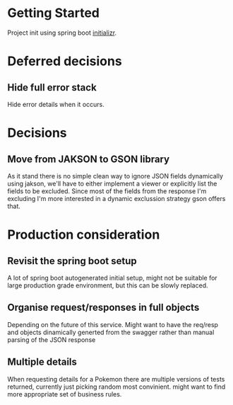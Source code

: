 # Getting Started

Project init using spring boot [initializr](https://start.spring.io/).

# Deferred decisions
 ## Hide full error stack
Hide error details when it occurs. 

# Decisions
 ## Move from JAKSON to GSON library
As it stand there is no simple clean way to ignore JSON fields dynamically using jakson, we'll have to either implement a viewer or explicitly list the fields to be excluded. Since most of the fields from the response I'm excluding I'm more interested in a dynamic exclussion strategy gson offers that. 

# Production consideration
 ## Revisit the spring boot setup
A lot of spring boot autogenerated initial setup, might not be suitable for large production grade environment, but this can be slowly replaced.
 ## Organise request/responses in full objects
Depending on the future of this service. Might want to have the req/resp and objects dinamically generted from the swagger rather than manual parsing of the JSON response
 ## Multiple details
When requesting details for a Pokemon there are multiple versions of tests returned, currently just picking random most convinient. might want to find more appropriate set of business rules.